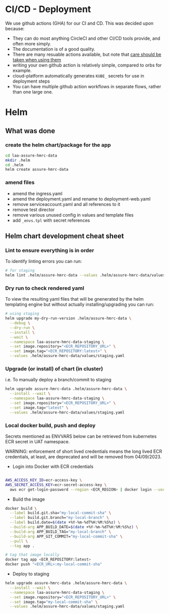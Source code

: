 # CI/CD - Deployment


We use github actions (GHA) for our CI and CD. This was decided upon because:

- They can do most anything CircleCI and other CI/CD tools provide, and often more simply.
- The documentation is of a good quality.
- There are many resuable actions available, but note that [care should be taken when using them](https://docs.github.com/en/actions/security-guides/security-hardening-for-github-actions#using-third-party-actions)
- writing your own github action is relatively simple, compared to orbs for example.
- cloud-platform automatically generates `KUBE_` secrets for use in deployment steps
- You can have multiple github action workflows in separate flows, rather than one large one.



# Helm

## What was done

### create the helm chart/package for the app
```sh
cd laa-assure-hmrc-data
mkdir .helm
cd .helm
helm create assure-hmrc-data
```

### amend files
 - amend the ingress.yaml
 - amend the deployment.yaml and rename to deployment-web.yaml
 - remove serviceaccount.yaml and all references to it
 - remove test director
 - remove various unused config in values and template files
 - add `_envs.tpl` with secret references


## Helm chart development cheat sheet

### Lint to ensure everything is in order

To identify linting errors you can run:

```sh
# for staging
helm lint .helm/assure-hmrc-data --values .helm/assure-hmrc-data/values/staging.yaml
```

### Dry run to check rendered yaml

To view the resulting yaml files that will be gnenerated by the helm templating engine but without actually installing/upgrading you can run:

```sh
# using staging
helm upgrade my-dry-run-version .helm/assure-hmrc-data \
  --debug \
  --dry-run \
  --install \
  --wait \
  --namespace laa-assure-hmrc-data-staging \
  --set image.repository="<ECR_REPOSITORY_URL>" \
  --set image.tag="<ECR_REPOSITORY:latest>" \
  --values .helm/assure-hmrc-data/values/staging.yaml
```

### Upgrade (or install) of chart (in cluster)
i.e. To manually deploy a branch/commit to staging

```sh
helm upgrade assure-hmrc-data .helm/assure-hmrc-data \
  --install --wait \
  --namespace laa-assure-hmrc-data-staging \
  --set image.repository="<ECR_REPOSITORY_URL>" \
  --set image.tag="latest" \
  --values .helm/assure-hmrc-data/values/staging.yaml
```

### Local docker build, push and deploy

Secrets mentioned as ENVVARS below can be retrieved from kubernetes ECR secret in UAT namespace.

WARNING: enforcement of short lived credentials means the long lived ECR credentials, at least,
are deprecated and will be removed from 04/09/2023.

- Login into Docker with ECR credentials
```sh

AWS_ACCESS_KEY_ID=ecr-access-key \
AWS_SECRET_ACCESS_KEY=ecr-secret-access-key \
  aws ecr get-login-password --region <ECR_REGION> | docker login --username AWS --password-stdin <ECR_REPOSITORY_URL>
```

- Build the image
```sh
docker build \
  --label build.git.sha="my-local-commit-sha" \
  --label build.git.branch="my-local-branch" \
  --label build.date=$(date +%Y-%m-%dT%H:%M:%S%z) \
  --build-arg APP_BUILD_DATE=$(date +%Y-%m-%dT%H:%M:%S%z) \
  --build-arg APP_BUILD_TAG="my-local-branch" \
  --build-arg APP_GIT_COMMIT="my-local-commit-sha" \
  --pull \
  --tag app .

# tag that image locally
docker tag app <ECR_REPOSITORY:latest>
docker push "<ECR_URL>:my-local-commit-sha"
```

- Deploy to staging

```sh
helm upgrade assure-hmrc-data .helm/assure-hmrc-data \
  --install --wait \
  --namespace laa-assure-hmrc-data-staging \
  --set image.repository="<ECR_REPOSITORY_URL>" \
  --set image.tag="my-local-commit-sha" \
  --values .helm/assure-hmrc-data/values/staging.yaml
```
